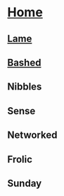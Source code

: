 #                                                                                                                           [Home](/)

## [Lame](/hackthebox/lame/)
## [Bashed](/hackthebox/bashed/)
## Nibbles
## Sense
## Networked
## Frolic
## Sunday

